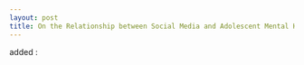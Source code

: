```yaml
---
layout: post
title: On the Relationship between Social Media and Adolescent Mental Health
---
```


added :

